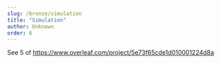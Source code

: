 ```yaml
---
slug: /bronze/simulation
title: "Simulation"
author: Unknown
order: 6
---
```


See 5 of https://www.overleaf.com/project/5e73f65cde1d010001224d8a

<!-- END DESCRIPTION -->